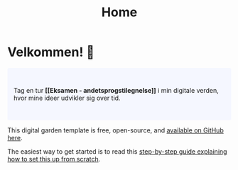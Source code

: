 ﻿---
layout: page
title: Home
id: home
permalink: /
---

# Velkommen! 🌱

<p style="padding: 3em 1em; background: #f5f7ff; border-radius: 4px;">
  Tag en tur <span style="font-weight: bold">[[Eksamen - andetsprogstilegnelse]]</span> i min digitale verden, hvor mine ideer udvikler sig over tid.
</p>

This digital garden template is free, open-source, and [available on GitHub here](https://github.com/maximevaillancourt/digital-garden-jekyll-template).

The easiest way to get started is to read this [step-by-step guide explaining how to set this up from scratch](https://maximevaillancourt.com/blog/setting-up-your-own-digital-garden-with-jekyll).

<style>
  .wrapper {
    max-width: 46em;
  }
</style>
